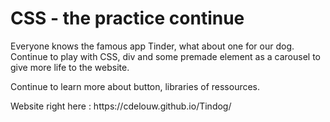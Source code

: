 <h1> CSS - the practice continue </h1>
Everyone knows the famous app Tinder, what about one for our dog. 
Continue to play with CSS, div and some premade element as a carousel to give more life to the website.
<p> Continue to learn more about button, libraries of ressources. </p>

<footer > Website right here : https://cdelouw.github.io/Tindog/ </footer>
